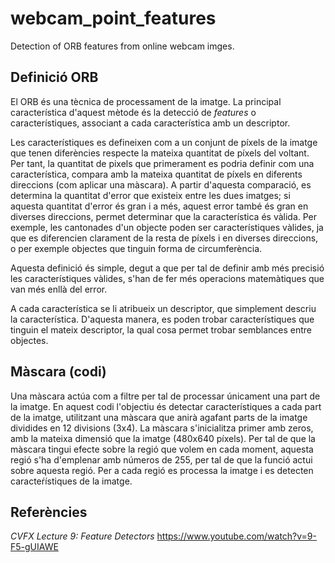 # webcam_point_features
Detection of ORB features from online webcam imges.

## Definició ORB

El ORB és una tècnica de processament de la imatge. La principal característica d'aquest mètode és la detecció de *features* o característiques, associant a cada característica amb un descriptor.

Les característiques es defineixen com a un conjunt de píxels de la imatge que tenen diferències respecte la mateixa quantitat de píxels del voltant. Per tant, la quantitat de pixels que primerament es podria definir com una característica, compara amb la mateixa quantitat de píxels en diferents direccions (com aplicar una màscara). A partir d'aquesta comparació, es determina la quantitat d'error que existeix entre les dues imatges; si aquesta quantitat d'error és gran i a més, aquest error també és gran en diverses direccions, permet determinar que la característica és vàlida. 
Per exemple, les cantonades d'un objecte poden ser característiques vàlides, ja que es diferencien clarament de la resta de píxels i en diverses direccions, o per exemple objectes que tinguin forma de circumferència.

Aquesta definició és simple, degut a que per tal de definir amb més precisió les característiques vàlides, s'han de fer més operacions matemàtiques que van més enllà del error.

A cada característica se li atribueix un descriptor, que simplement descriu la característica. D'aquesta manera, es poden trobar característiques que tinguin el mateix descriptor, la qual cosa permet trobar semblances entre objectes. 

## Màscara (codi)

Una màscara actúa com a filtre per tal de processar únicament una part de la imatge. En aquest codi l'objectiu és detectar característiques a cada part de la imatge, utilitzant una màscara que anirà agafant parts de la imatge dividides en 12 divisions (3x4). La màscara s'inicialitza primer amb zeros, amb la mateixa dimensió que la imatge (480x640 píxels). Per tal de que la màscara tingui efecte sobre la regió que volem en cada moment, aquesta regió s'ha d'emplenar amb números de 255, per tal de que la funció actui sobre aquesta regió. Per a cada regió es processa la imatge i es detecten caracteŕístiques de la imatge.

## Referències 

*CVFX Lecture 9: Feature Detectors*
https://www.youtube.com/watch?v=9-F5-gUIAWE
